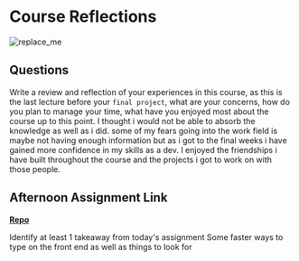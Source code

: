 # Course Reflections

![replace_me](https://codeworks.blob.core.windows.net/public/assets/img/illustrations/placeholder.svg)

## Questions

Write a review and reflection of your experiences in this course, as this is the last lecture before your `final project`, what are your concerns, how do you plan to manage your time, what have you enjoyed most about the course up to this point.
I thought i would not be able to absorb the knowledge as well as i did. some of my fears going into the work field is maybe not having enough information but as i got to the final weeks i have gained more confidence in my skills as a dev. I enjoyed the friendships i have built throughout the course and the projects i got to work on with those people. 
## Afternoon Assignment Link

**[Repo](https://github.com/JacobNeitzell/AllSpice.git)**

Identify at least 1 takeaway from today's assignment
Some faster ways to type on the front end as well as things to look for